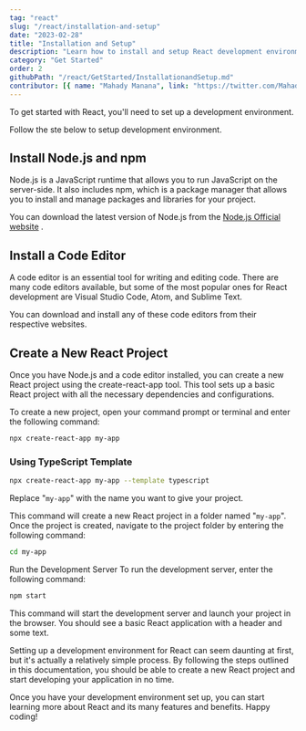 ```yaml
---
tag: "react"
slug: "/react/installation-and-setup"
date: "2023-02-28"
title: "Installation and Setup"
description: "Learn how to install and setup React development environment."
category: "Get Started"
order: 2
githubPath: "/react/GetStarted/InstallationandSetup.md"
contributor: [{ name: "Mahady Manana", link: "https://twitter.com/MahadyManana" }]
---
```


To get started with React, you'll need to set up a development environment. 

Follow the ste below to setup development environment. 

## Install Node.js and npm

Node.js is a JavaScript runtime that allows you to run JavaScript on the server-side. It also includes npm, which is a package manager that allows you to install and manage packages and libraries for your project.

You can download the latest version of Node.js from the <a href="https://nodejs.org/" target="_blank">Node.js Official website</a>
.


## Install a Code Editor

A code editor is an essential tool for writing and editing code. There are many code editors available, but some of the most popular ones for React development are Visual Studio Code, Atom, and Sublime Text.

You can download and install any of these code editors from their respective websites.

## Create a New React Project

Once you have Node.js and a code editor installed, you can create a new React project using the create-react-app tool. This tool sets up a basic React project with all the necessary dependencies and configurations.

To create a new project, open your command prompt or terminal and enter the following command:


```bash
npx create-react-app my-app
```

### Using TypeScript Template

```bash
npx create-react-app my-app --template typescript
```

Replace "`my-app`" with the name you want to give your project.

This command will create a new React project in a folder named "`my-app`". Once the project is created, navigate to the project folder by entering the following command:

```bash
cd my-app
```
Run the Development Server
To run the development server, enter the following command:

```bash
npm start
```
This command will start the development server and launch your project in the browser. You should see a basic React application with a header and some text.

Setting up a development environment for React can seem daunting at first, but it's actually a relatively simple process. By following the steps outlined in this documentation, you should be able to create a new React project and start developing your application in no time.

Once you have your development environment set up, you can start learning more about React and its many features and benefits. Happy coding!



